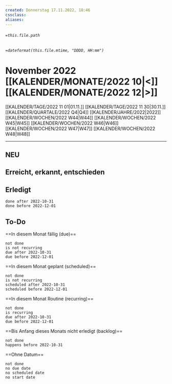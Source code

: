 ```yaml
---
created: Donnerstag 17.11.2022, 18:46
cssclass:
aliases:
---
```

###### `=this.file.path`
###### `=dateformat(this.file.mtime, "DDDD, HH:mm")`
# November 2022 [[KALENDER/MONATE/2022 10|<]] [[KALENDER/MONATE/2022 12|>]]
[[KALENDER/TAGE/2022 11 01|01.11.]] [[KALENDER/TAGE/2022 11 30|30.11.]] [[KALENDER/QUARTALE/2022 Q4|Q4]] [[KALENDER/JAHRE/2022|2022]]
[[KALENDER/WOCHEN/2022 W44|W44]] [[KALENDER/WOCHEN/2022 W45|W45]] [[KALENDER/WOCHEN/2022 W46|W46]] [[KALENDER/WOCHEN/2022 W47|W47]] [[KALENDER/WOCHEN/2022 W48|W48]] 

---

## NEU
## Erreicht, erkannt, entschieden
## Erledigt

```tasks
done after 2022-10-31
done before 2022-12-01
```

## To-Do

==In diesem Monat fällig (due)==
```tasks
not done
is not recurring
due after 2022-10-31
due before 2022-12-01
```

==In diesem Monat geplant (scheduled)==
```tasks
not done
is not recurring
scheduled after 2022-10-31
scheduled before 2022-12-01
```

==In diesem Monat Routine (recurring)==
```tasks
not done
is recurring
due after 2022-10-31
due before 2022-12-01
```

==Bis Anfang dieses Monats nicht erledigt (backlog)==
```tasks
not done
happens before 2022-10-31
```

==Ohne Datum==
```tasks
not done
no due date
no scheduled date
no start date
```
